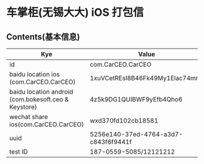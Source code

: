 # 车掌柜(无锡大大) iOS 打包信

## Contents(基本信息)

 Kye        | Value          
 ------------ | -------------
 id      | com.CarCEO.CarCEO
 baidu location ios (com.CarCEO.CarCEO)   | 1xuVCetREsI8B46Fk49My1Elac74mrIn    
 baidu location android (com.bokesoft.ceo & Keystore)  | 4z5k9DG1QUIBWF9yEfb4Qho6  
 wechat share ios(com.CarCEO.CarCEO) |wxd370fd102cb18581
 uuid|5256e140-37ed-4764-a3d7-c843f6f9441f
 test ID | 187-0559-5085/12121212